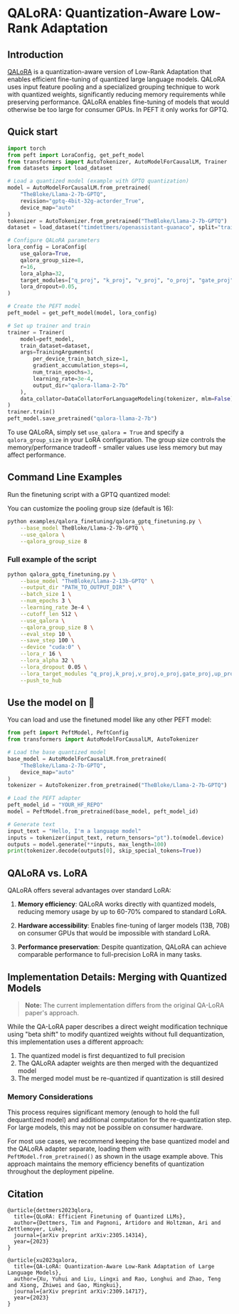 # QALoRA: Quantization-Aware Low-Rank Adaptation

## Introduction
[QALoRA](https://huggingface.co/papers/2309.14717) is a quantization-aware version of Low-Rank Adaptation that enables efficient fine-tuning of quantized large language models. 
QALoRA uses input feature pooling and a specialized grouping technique to work with quantized weights, significantly reducing memory requirements while preserving performance. 
QALoRA enables fine-tuning of models that would otherwise be too large for consumer GPUs. In PEFT it only works for GPTQ.

## Quick start
```python
import torch
from peft import LoraConfig, get_peft_model
from transformers import AutoTokenizer, AutoModelForCausalLM, Trainer
from datasets import load_dataset

# Load a quantized model (example with GPTQ quantization)
model = AutoModelForCausalLM.from_pretrained(
    "TheBloke/Llama-2-7b-GPTQ", 
    revision="gptq-4bit-32g-actorder_True", 
    device_map="auto"
)
tokenizer = AutoTokenizer.from_pretrained("TheBloke/Llama-2-7b-GPTQ")
dataset = load_dataset("timdettmers/openassistant-guanaco", split="train")

# Configure QALoRA parameters
lora_config = LoraConfig(
    use_qalora=True,
    qalora_group_size=8,
    r=16,
    lora_alpha=32,
    target_modules=["q_proj", "k_proj", "v_proj", "o_proj", "gate_proj", "up_proj", "down_proj"],
    lora_dropout=0.05,
)

# Create the PEFT model
peft_model = get_peft_model(model, lora_config)

# Set up trainer and train
trainer = Trainer(
    model=peft_model,
    train_dataset=dataset,
    args=TrainingArguments(
        per_device_train_batch_size=1,
        gradient_accumulation_steps=4,
        num_train_epochs=3,
        learning_rate=3e-4,
        output_dir="qalora-llama-2-7b"
    ),
    data_collator=DataCollatorForLanguageModeling(tokenizer, mlm=False),
)
trainer.train()
peft_model.save_pretrained("qalora-llama-2-7b")
```

To use QALoRA, simply set `use_qalora = True` and specify a `qalora_group_size` in your LoRA configuration. The group size controls the memory/performance tradeoff - smaller values use less memory but may affect performance.

## Command Line Examples

Run the finetuning script with a GPTQ quantized model:

You can customize the pooling group size (default is 16):
```bash
python examples/qalora_finetuning/qalora_gptq_finetuning.py \
    --base_model TheBloke/Llama-2-7b-GPTQ \
    --use_qalora \
    --qalora_group_size 8
```

### Full example of the script 
```bash
python qalora_gptq_finetuning.py \
    --base_model "TheBloke/Llama-2-13b-GPTQ" \
    --output_dir "PATH_TO_OUTPUT_DIR" \
    --batch_size 1 \
    --num_epochs 3 \
    --learning_rate 3e-4 \
    --cutoff_len 512 \
    --use_qalora \
    --qalora_group_size 8 \
    --eval_step 10 \
    --save_step 100 \
    --device "cuda:0" \
    --lora_r 16 \
    --lora_alpha 32 \
    --lora_dropout 0.05 \
    --lora_target_modules "q_proj,k_proj,v_proj,o_proj,gate_proj,up_proj,down_proj" \
    --push_to_hub
```

## Use the model on 🤗
You can load and use the finetuned model like any other PEFT model:
```python
from peft import PeftModel, PeftConfig
from transformers import AutoModelForCausalLM, AutoTokenizer

# Load the base quantized model
base_model = AutoModelForCausalLM.from_pretrained(
    "TheBloke/Llama-2-7b-GPTQ",
    device_map="auto"
)
tokenizer = AutoTokenizer.from_pretrained("TheBloke/Llama-2-7b-GPTQ")

# Load the PEFT adapter
peft_model_id = "YOUR_HF_REPO"
model = PeftModel.from_pretrained(base_model, peft_model_id)

# Generate text
input_text = "Hello, I'm a language model"
inputs = tokenizer(input_text, return_tensors="pt").to(model.device)
outputs = model.generate(**inputs, max_length=100)
print(tokenizer.decode(outputs[0], skip_special_tokens=True))
```

## QALoRA vs. LoRA

QALoRA offers several advantages over standard LoRA:

1. **Memory efficiency**: QALoRA works directly with quantized models, reducing memory usage by up to 60-70% compared to standard LoRA.

2. **Hardware accessibility**: Enables fine-tuning of larger models (13B, 70B) on consumer GPUs that would be impossible with standard LoRA.

3. **Performance preservation**: Despite quantization, QALoRA can achieve comparable performance to full-precision LoRA in many tasks.


## Implementation Details: Merging with Quantized Models

> **Note:** The current implementation differs from the original QA-LoRA paper's approach.

While the QA-LoRA paper describes a direct weight modification technique using "beta shift" to modify quantized weights without full dequantization, this implementation uses a different approach:

1. The quantized model is first dequantized to full precision
2. The QALoRA adapter weights are then merged with the dequantized model
3. The merged model must be re-quantized if quantization is still desired


### Memory Considerations

This process requires significant memory (enough to hold the full dequantized model) and additional computation for the re-quantization step. For large models, this may not be possible on consumer hardware.

For most use cases, we recommend keeping the base quantized model and the QALoRA adapter separate, loading them with `PeftModel.from_pretrained()` as shown in the usage example above. This approach maintains the memory efficiency benefits of quantization throughout the deployment pipeline.


## Citation
```
@article{dettmers2023qlora,
  title={QLoRA: Efficient Finetuning of Quantized LLMs},
  author={Dettmers, Tim and Pagnoni, Artidoro and Holtzman, Ari and Zettlemoyer, Luke},
  journal={arXiv preprint arXiv:2305.14314},
  year={2023}
}

@article{xu2023qalora,
  title={QA-LoRA: Quantization-Aware Low-Rank Adaptation of Large Language Models},
  author={Xu, Yuhui and Liu, Lingxi and Rao, Longhui and Zhao, Teng and Xiong, Zhiwei and Gao, Mingkui},
  journal={arXiv preprint arXiv:2309.14717},
  year={2023}
}
```
